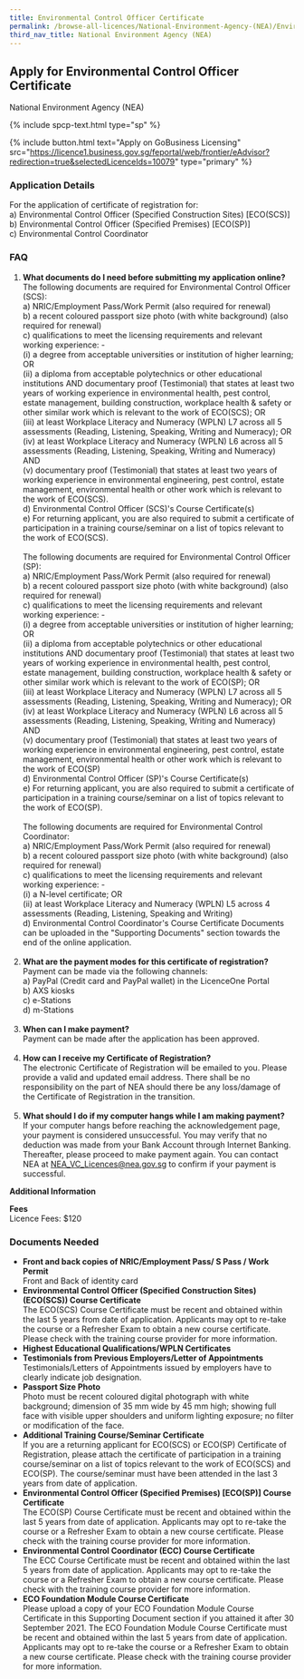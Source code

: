 ```yaml
---
title: Environmental Control Officer Certificate
permalink: /browse-all-licences/National-Environment-Agency-(NEA)/Environmental-Control-Officer-Certificate
third_nav_title: National Environment Agency (NEA)
---
```


## Apply for Environmental Control Officer Certificate

National Environment Agency (NEA)

{% include spcp-text.html type="sp" %}

{% include button.html text="Apply on GoBusiness Licensing" src="https://licence1.business.gov.sg/feportal/web/frontier/eAdvisor?redirection=true&selectedLicenceIds=10079" type="primary" %}

<H3>Application Details</H3>

<p>For the application of certificate of registration for:<br />a) Environmental Control Officer (Specified Construction Sites) [ECO(SCS)]<br />b) Environmental Control Officer (Specified Premises) [ECO(SP)]<br />c) Environmental Control Coordinator</p>
<h3>FAQ</h3>
<ol>
<li><strong>What documents do I need before submitting my application online?</strong><br />The following documents are required for Environmental Control Officer (SCS):<br />a) NRIC/Employment Pass/Work Permit (also required for renewal)<br />b) a recent coloured passport size photo (with white background) (also required for renewal)<br />c) qualifications to meet the licensing requirements and relevant working experience: -<br />   (i) a degree from acceptable universities or institution of higher learning; OR<br />   (ii) a diploma from acceptable polytechnics or other educational institutions AND documentary proof (Testimonial) that states at least two years of working experience in environmental health, pest control, estate management, building construction, workplace health & safety or other similar work which is relevant to the work of ECO(SCS); OR<br />   (iii) at least Workplace Literacy and Numeracy (WPLN) L7 across all 5 assessments (Reading, Listening, Speaking, Writing and Numeracy); OR<br />   (iv) at least Workplace Literacy and Numeracy (WPLN) L6 across all 5 assessments (Reading, Listening, Speaking, Writing and Numeracy) AND<br />   (v) documentary proof (Testimonial) that states at least two years of working experience in environmental engineering, pest control, estate management, environmental health or other work which is relevant to the work of ECO(SCS).<br />d) Environmental Control Officer (SCS)'s Course Certificate(s)<br />e) For returning applicant, you are also required to submit a certificate of participation in a training course/seminar on a list of topics relevant to the work of ECO(SCS).<br /><br />The following documents are required for Environmental Control Officer (SP):<br />a) NRIC/Employment Pass/Work Permit (also required for renewal)<br />b) a recent coloured passport size photo (with white background) (also required for renewal)<br />c) qualifications to meet the licensing requirements and relevant working experience: -<br />   (i) a degree from acceptable universities or institution of higher learning; OR<br />   (ii) a diploma from acceptable polytechnics or other educational institutions AND documentary proof (Testimonial) that states at least two years of working experience in environmental health, pest control, estate management, building construction, workplace health & safety or other similar work which is relevant to the work of ECO(SP); OR<br />   (iii) at least Workplace Literacy and Numeracy (WPLN) L7 across all 5 assessments (Reading, Listening, Speaking, Writing and Numeracy); OR<br />   (iv) at least Workplace Literacy and Numeracy (WPLN) L6 across all 5 assessments (Reading, Listening, Speaking, Writing and Numeracy) AND<br />   (v) documentary proof (Testimonial) that states at least two years of working experience in environmental engineering, pest control, estate management, environmental health or other work which is relevant to the work of ECO(SP)<br />d) Environmental Control Officer (SP)'s Course Certificate(s)<br />e) For returning applicant, you are also required to submit a certificate of participation in a training course/seminar on a list of topics relevant to the work of ECO(SP).<br /><br />The following documents are required for Environmental Control Coordinator:<br />a) NRIC/Employment Pass/Work Permit (also required for renewal)<br />b) a recent coloured passport size photo (with white background) (also required for renewal)<br />c) qualifications to meet the licensing requirements and relevant working experience: -<br />   (i) a N-level certificate; OR<br />   (ii) at least Workplace Literacy and Numeracy (WPLN) L5 across 4 assessments (Reading, Listening, Speaking and Writing)<br />d) Environmental Control Coordinator's Course Certificate Documents can be uploaded in the "Supporting Documents" section towards the end of the online application.<br /><br /></li>
<li><strong>What are the payment modes for this certificate of registration?</strong><br />Payment can be made via the following channels:<br />a) PayPal (Credit card and PayPal wallet) in the LicenceOne Portal<br />b) AXS kiosks<br />c) e-Stations<br />d) m-Stations<br /><br /></li>
<li><strong>When can I make payment?</strong><br />Payment can be made after the application has been approved.<br /><br /></li>
<li><strong>How can I receive my Certificate of Registration?</strong><br />The electronic Certificate of Registration will be emailed to you. Please provide a valid and updated email address. There shall be no responsibility on the part of NEA should there be any loss/damage of the Certificate of Registration in the transition.<br /><br /></li>
<li><strong>What should I do if my computer hangs while I am making payment?</strong><br />If your computer hangs before reaching the acknowledgement page, your payment is considered unsuccessful. You may verify that no deduction was made from your Bank Account through Internet Banking. Thereafter, please proceed to make payment again. You can contact NEA at <a href="mailto:NEA_VC_Licences@nea.gov.sg" target="_blank" rel="noopener">NEA_VC_Licences@nea.gov.sg</a> to confirm if your payment is successful.</li>
</ol>

<strong>Additional Information</strong>

<p><strong>Fees</strong><br />Licence Fees: $120</p>

<H3>Documents Needed</H3>

<ul>
<li><strong>Front and back copies of NRIC/Employment Pass/ S Pass / Work Permit</strong><br />Front and Back of identity card</li>
<li><strong>Environmental Control Officer (Specified Construction Sites) (ECO(SCS)) Course Certificate</strong><br />The ECO(SCS) Course Certificate must be recent and obtained within the last 5 years from date of application. Applicants may opt to re-take the course or a Refresher Exam to obtain a new course certificate. Please check with the training course provider for more information.</li>
<li><strong>Highest Educational Qualifications/WPLN Certificates</strong></li>
<li><strong>Testimonials from Previous Employers/Letter of Appointments</strong><br />Testimonials/Letters of Appointments issued by employers have to clearly indicate job designation.</li>
<li><strong>Passport Size Photo</strong><br />Photo must be recent coloured digital photograph with white background; dimension of 35 mm wide by 45 mm high; showing full face with visible upper shoulders and uniform lighting exposure; no filter or modification of the face.</li>
<li><strong>Additional Training Course/Seminar Certificate</strong><br />If you are a returning applicant for ECO(SCS) or ECO(SP) Certificate of Registration, please attach the certificate of participation in a training course/seminar on a list of topics relevant to the work of ECO(SCS) and ECO(SP). The course/seminar must have been attended in the last 3 years from date of application.</li>
<li><strong>Environmental Control Officer (Specified Premises) [ECO(SP)] Course Certificate</strong><br />The ECO(SP) Course Certificate must be recent and obtained within the last 5 years from date of application. Applicants may opt to re-take the course or a Refresher Exam to obtain a new course certificate. Please check with the training course provider for more information.</li>
<li><strong>Environmental Control Coordinator (ECC) Course Certificate</strong><br />The ECC Course Certificate must be recent and obtained within the last 5 years from date of application. Applicants may opt to re-take the course or a Refresher Exam to obtain a new course certificate. Please check with the training course provider for more information.</li>
<li><strong>ECO Foundation Module Course Certificate</strong><br />Please upload a copy of your ECO Foundation Module Course Certificate in this Supporting Document section if you attained it after 30 September 2021. The ECO Foundation Module Course Certificate must be recent and obtained within the last 5 years from date of application. Applicants may opt to re-take the course or a Refresher Exam to obtain a new course certificate. Please check with the training course provider for more information.</li>
</ul>

